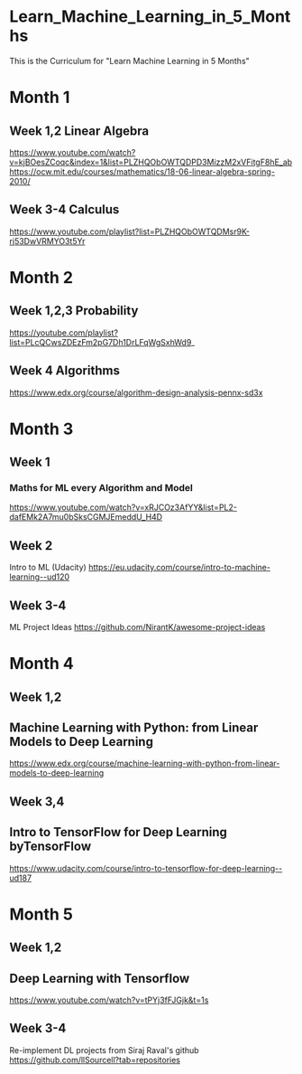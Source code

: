 # Learn_Machine_Learning_in_5_Months

This is the Curriculum for "Learn Machine Learning in 5 Months" 

# Month 1

## Week 1,2 Linear Algebra
https://www.youtube.com/watch?v=kjBOesZCoqc&index=1&list=PLZHQObOWTQDPD3MizzM2xVFitgF8hE_ab
https://ocw.mit.edu/courses/mathematics/18-06-linear-algebra-spring-2010/
## Week 3-4 Calculus
https://www.youtube.com/playlist?list=PLZHQObOWTQDMsr9K-rj53DwVRMYO3t5Yr

# Month 2

## Week 1,2,3 Probability
https://youtube.com/playlist?list=PLcQCwsZDEzFm2pG7Dh1DrLFqWgSxhWd9_
## Week 4 Algorithms
https://www.edx.org/course/algorithm-design-analysis-pennx-sd3x

# Month 3

## Week 1 
### Maths for ML every Algorithm and Model
https://www.youtube.com/watch?v=xRJCOz3AfYY&list=PL2-dafEMk2A7mu0bSksCGMJEmeddU_H4D

## Week 2 
Intro to ML (Udacity)
https://eu.udacity.com/course/intro-to-machine-learning--ud120

## Week 3-4
ML Project Ideas
https://github.com/NirantK/awesome-project-ideas

# Month 4

## Week 1,2 
## Machine Learning with Python: from Linear Models to Deep Learning
https://www.edx.org/course/machine-learning-with-python-from-linear-models-to-deep-learning

## Week 3,4
## Intro to TensorFlow for Deep Learning byTensorFlow
https://www.udacity.com/course/intro-to-tensorflow-for-deep-learning--ud187

# Month 5 

## Week 1,2
## Deep Learning with Tensorflow
https://www.youtube.com/watch?v=tPYj3fFJGjk&t=1s

## Week 3-4 
Re-implement DL projects from Siraj Raval's github
https://github.com/llSourcell?tab=repositories
